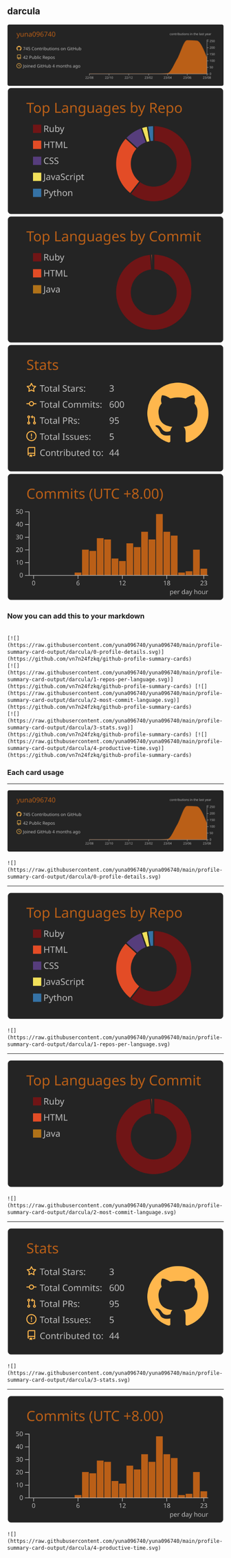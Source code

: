 ## darcula

[![](./0-profile-details.svg)](https://github.com/vn7n24fzkq/github-profile-summary-cards)
[![](./1-repos-per-language.svg)](https://github.com/vn7n24fzkq/github-profile-summary-cards) [![](./2-most-commit-language.svg)](https://github.com/vn7n24fzkq/github-profile-summary-cards)
[![](./3-stats.svg)](https://github.com/vn7n24fzkq/github-profile-summary-cards) [![](./4-productive-time.svg)](https://github.com/vn7n24fzkq/github-profile-summary-cards)
### Now you can add this to your markdown
```

[![](https://raw.githubusercontent.com/yuna096740/yuna096740/main/profile-summary-card-output/darcula/0-profile-details.svg)](https://github.com/vn7n24fzkq/github-profile-summary-cards)
[![](https://raw.githubusercontent.com/yuna096740/yuna096740/main/profile-summary-card-output/darcula/1-repos-per-language.svg)](https://github.com/vn7n24fzkq/github-profile-summary-cards) [![](https://raw.githubusercontent.com/yuna096740/yuna096740/main/profile-summary-card-output/darcula/2-most-commit-language.svg)](https://github.com/vn7n24fzkq/github-profile-summary-cards)
[![](https://raw.githubusercontent.com/yuna096740/yuna096740/main/profile-summary-card-output/darcula/3-stats.svg)](https://github.com/vn7n24fzkq/github-profile-summary-cards) [![](https://raw.githubusercontent.com/yuna096740/yuna096740/main/profile-summary-card-output/darcula/4-productive-time.svg)](https://github.com/vn7n24fzkq/github-profile-summary-cards)

```

### Each card usage
---

![](./0-profile-details.svg)

```
![](https://raw.githubusercontent.com/yuna096740/yuna096740/main/profile-summary-card-output/darcula/0-profile-details.svg)
```

    

---

![](./1-repos-per-language.svg)

```
![](https://raw.githubusercontent.com/yuna096740/yuna096740/main/profile-summary-card-output/darcula/1-repos-per-language.svg)
```

    

---

![](./2-most-commit-language.svg)

```
![](https://raw.githubusercontent.com/yuna096740/yuna096740/main/profile-summary-card-output/darcula/2-most-commit-language.svg)
```

    

---

![](./3-stats.svg)

```
![](https://raw.githubusercontent.com/yuna096740/yuna096740/main/profile-summary-card-output/darcula/3-stats.svg)
```

    

---

![](./4-productive-time.svg)

```
![](https://raw.githubusercontent.com/yuna096740/yuna096740/main/profile-summary-card-output/darcula/4-productive-time.svg)
```

    

